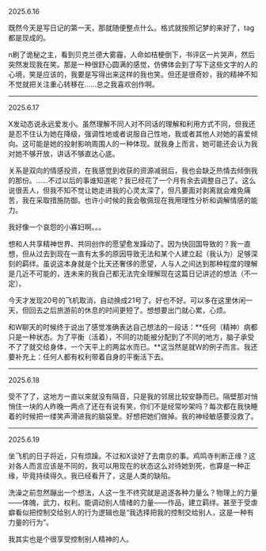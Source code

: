 2025.6.16

既然今天是写日记的第一天，那就随便整点什么。格式就按照记梦的来好了，tag都是现成的。

n刷了诡秘之主，看到贝克兰德大雾霾，人命如桔梗倒下，书评区一片哭声，然后突然发现我在笑。那是一种很舒心圆满的感觉，仿佛体会到了写下这些文字的人的心境，笑是应该的，我要是写得出来这样的我也笑。但还是很奇妙，我的精神不知不觉就把关注重心转移在……总之我喜欢创作啊。

***
2025.6.17

X发动态说永远爱发小。虽然理解不同人对不同话的理解和利用方式不同，但我还是忍不住认为她在降级，强调性地或者说服自己性地，我或者其他人对她的喜爱倾向。这可能是她的投射影响周围人的一种体现。就我身上而言，她可能还会认为我对她不够开放，讲话不够直达心底。

关系是双向的情感投资，在我感觉到收获的资源减弱后，我也会缺乏热情去倾倒我的那份。……不过以后的事谁知道呢？我已经花了一个月有余去调整自己了。这么说很丢人，但我不知不觉让她走进我的心灵太深了，但凡要面对剥离就会难免痛苦，我在采取措施防御。也许小时候的我会敬佩现在我用理性分析和调解情感的能力。

我好像一个哀怨的小寡妇啊。。。

想和人共享精神世界、共同创作的愿望愈发躁动了。因为快回国导致的？我一直想，但从过去到现在一直有太多的原因导致无法和某个人建立起（我认为）足够深刻的羁绊。虽说这本身就是个比天还奢侈的愿望，人与人之间达到那种程度的理解是几近不可能的，连未来的我自己都无法完全理解现在这篇日记讲述的想法（不一定）。

今天才发现20号的飞机取消，自动换成21号了。好也不好。可以多在这里休闲一天，但回去之后旅游前的休息的时间更短了。想想要出门就心累，心烦。

和W聊天的时候终于说出了感觉准确表达自己想法的一段话：**任何（精神）病都只是一种状态。为了平衡（活着），不同的功能被分配到了不同的地方，脑子承受不了了就交给身体，一个天平上的两盆水而已。**这当然是就W的例子而言。我还要补充上：任何人都有权利带着自身的平衡活下去。

***
2025.6.18

受不了了，这地方一直以来就没有隔音，只是我的邻居比较安静而已。隔壁那对悄悄住一块的人昨晚一两点了还在有说有笑，你们不是经常吵架吗？每次都在我快睡着的时候把一缕笑声滑进我的脑袋里。好想把她们做掉。我的神经敏感要没救了。

***
2025.6.19

坐飞机的日子将近，只有烦躁。不过和X谈好了去南京的事。鸡鸣寺判断正缘？这对各人而言应该是不同的，我可以用现在的状态这么对待她到死，也算是一种正缘，毕竟持续得久。我已经看开了，这是人类的缺陷。

洗澡之前忽然蹦出一个想法，人这一生不终究就是追逐各种力量么？物理上的力量——体魄，武力，权利。能调动别人情绪的力量——作品，建立羁绊。甚至于受虐癖看似把控制交给别人的行为逻辑也是“我选择把我的控制交给别人，这是一种有力量的行为”。

我其实也是个很享受控制别人精神的人。